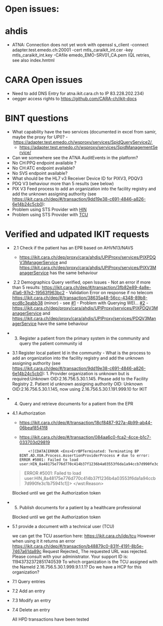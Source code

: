 Open issues:
============

ahdis
=====

- ATNA: Connection does not yet work with openssl s_client -connect adapter.test.emedo.ch:20001 -cert mtls_caraikit_int.cer -key mtls_caraikit_int.key -CAfile emedo_EMO-SRV01_CA.pem (QL retries, see also index.hmtml


CARA Open issues
================

- Need to add DNS Entry for atna.ikit.cara.ch to IP 83.228.202.234)
- oegger access rights to https://github.com/CARA-ch/ikit-docs

BINT questions
==============

- What capability have the two services (documented in excel from samir, maybe the proxy for UPI)?
   - https://adapter.test.emedo.ch/wsproxy/services/SpidQueryService2/ 
   - https://adapter.test.emedo.ch/wsproxy/services/SpidManagementService/
- Can we somewhere see the ATNA AuditEvents in the platform?
- No CH:PPQ endpoint available ?
- No CH:ATC endpoint available? 
- No SVS endpoint available? 
- What should be the HL7 v3 Receiver Device ID for PIXV3, PDQV3
- PDQ V3 behaviour more than 5 results (see below)
- PIX V3 Feed process to add an organization into the facility registry and add the unknown assigning authority (see https://ikit.cara.ch/dep/#/transaction/9dd19e38-c691-4846-a826-6e14b24c5cb0):
- Problem using STS Provider with [HIN](https://ikit.cara.ch/dep/#/transaction/18cf8487-927a-4b99-ab44-06beaf8541f8)
- Problem using STS Provider with [TCU](https://ikit.cara.ch/dep/#/transaction/18cf8487-927a-4b99-ab44-06beaf8541f8)


Verified and udpated IKIT requests
==================================

-  2.1 Check if the patient has an EPR based on AHVN13/NAVS
   
   - https://ikit.cara.ch/dep/proxy/cara/ahdis/UPIProxy/services/PIXPDQV3ManagerService and https://ikit.cara.ch/dep/proxy/cara/ahdis/UPIProxy/services/PIXV3ManagerService has the same behaviour

-  2.2 Demographics Query verified, open Issues
       - Not an error if more than 5 results: https://ikit.cara.ch/dep/#/transaction/3fb82e89-4a8e-41a6-97e2-19563f963bc2
       - Validation Error on response if no telecom https://ikit.cara.ch/dep/#/transaction/38635a48-56cc-4348-89b8-ecd8c3eabb38 (minor)
       - see [#1](https://github.com/CARA-ch/ikit-docs/issues/1)
       - Problem with Querying WEI... [#2](https://github.com/CARA-ch/ikit-docs/issues/2)
       - https://ikit.cara.ch/dep/proxy/cara/ahdis/UPIProxy/services/PIXPDQV3ManagerService and https://ikit.cara.ch/dep/proxy/cara/ahdis/UPIProxy/services/PDQV3ManagerService have the same behaviour


- 3. Register a patient from the primary system in the community and query the patient community id

- 3.1 Register local patient Id in the community
      - What is the process to add an organization into the facility registry and add the unknown assigning authority (see https://ikit.cara.ch/dep/#/transaction/9dd19e38-c691-4846-a826-6e14b24c5cb0):
         1. Provider organization is unknown but is required:Unknown OID:2.16.756.5.30.1.145. Please add to the Facility Registry
         2. Patient id unknown assigning authority OID: Unknown OID:2.16.756.5.30.1.145, now using 2.16.756.5.30.1.191.999.10 for IKIT

- 4. Query and retrieve documents for a patient from the EPR

- 4.1 Authorization
  - https://ikit.cara.ch/dep/#/transaction/18cf8487-927a-4b99-ab44-06beaf8541f8
  - https://ikit.cara.ch/dep/#/transaction/084aa6c0-fca2-4cce-b1c7-033703d29819

            <![CDATA[ERROR <Ens>ErrBPTerminated: Terminating BP BINT.AD.XUA.Process.AssertionProviderProcess # due to error: ERROR #5001: Failed to load user:HIN_8a48175e776d770c414b37f1236b4a03553f6da1a94ccb7d990fe3c1b75941c1
  > ERROR #5001: Failed to load user:HIN_8a48175e776d770c414b37f1236b4a03553f6da1a94ccb7d990fe3c1b75941c1]]>
          </wst:Reason>

  Blocked until we get the Authorization token


- 5. Publish documents for a patient by a healthcare professional

  Blocked until we get the Authorization token

- 5.1 provide a document with a technical user (TCU)

   we can get the TCU assertion here: https://ikit.cara.ch/idp/tcu
   However when using it it returns an error
   https://ikit.cara.ch/dep/#/transaction/b48879c0-831f-4191-8b5e-7467a61da89c
   Request Rejected_ The requested URL was rejected. Please consult with your administrator.
   Your support ID is: 11943732372851740539
   To which organization is the TCU assigned with the NameId 2.16.756.5.30.1.999.9.1.1.1?
   Do we have a HCP for this organization?


- 7.1 Query entries
- 7.2 Add an entry
- 7.3 Modify an entry
- 7.4 Delete an entry

  All HPD transactions have been tested
